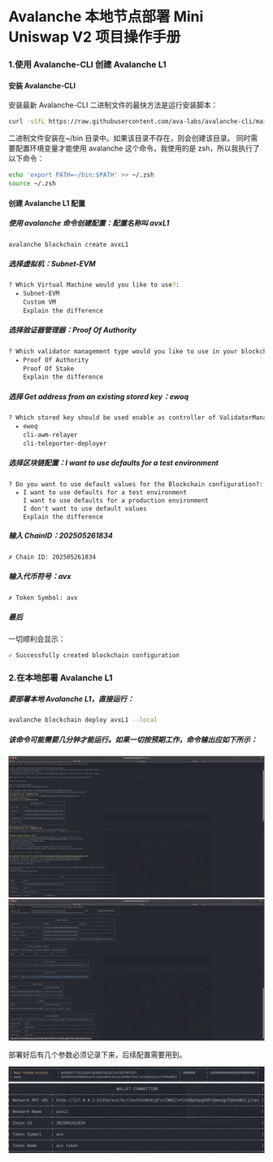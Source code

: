 # Avalanche 本地节点部署 Mini Uniswap V2 项目操作手册

### 1.使用 Avalanche-CLI 创建 Avalanche L1

#### 安装 Avalanche-CLI

安装最新 Avalanche-CLI 二进制文件的最快方法是运行安装脚本：

```bash
curl -sSfL https://raw.githubusercontent.com/ava-labs/avalanche-cli/main/scripts/install.sh
```

二进制文件安装在~/bin 目录中。如果该目录不存在，则会创建该目录。
同时需要配置环境变量才能使用 avalanche 这个命令，我使用的是 zsh，所以我执行了以下命令：

```bash
echo 'export PATH=~/bin:$PATH' >> ~/.zsh
source ~/.zsh
```

#### 创建 Avalanche L1 配置

##### 使用 avalanche 命令创建配置：配置名称叫 avxL1

```bash
avalanche blockchain create avxL1
```

##### 选择虚拟机：Subnet-EVM

```bash
? Which Virtual Machine would you like to use?:
  ▸ Subnet-EVM
    Custom VM
    Explain the difference
```

##### 选择验证器管理器：Proof Of Authority

```bash
? Which validator management type would you like to use in your blockchain?:
  ▸ Proof Of Authority
    Proof Of Stake
    Explain the difference
```

##### 选择 Get address from an existing stored key：ewoq

```bash
? Which stored key should be used enable as controller of ValidatorManager contract?:
  ▸ ewoq
    cli-awm-relayer
    cli-teleporter-deployer
```

##### 选择区块链配置：I want to use defaults for a test environment

```
? Do you want to use default values for the Blockchain configuration?:
  ▸ I want to use defaults for a test environment
    I want to use defaults for a production environment
    I don't want to use default values
    Explain the difference
```

##### 输入 ChainID：202505261834

```bash
✗ Chain ID: 202505261834
```

##### 输入代币符号：avx

```bash
✗ Token Symbol: avx
```

##### 最后

一切顺利会显示：

```bash
✓ Successfully created blockchain configuration
```

### 2.在本地部署 Avalanche L1

##### 要部署本地 Avalanche L1，直接运行：

```bash
avalanche blockchain deploy avxL1 --local
```

##### 该命令可能需要几分钟才能运行。如果一切按预期工作，命令输出应如下所示：

![01](/assets/01.png)
![02](/assets/02.png)

部署好后有几个参数必须记录下来，后续配置需要用到。

![04](/assets/04.png)
![03](/assets/03.png)
